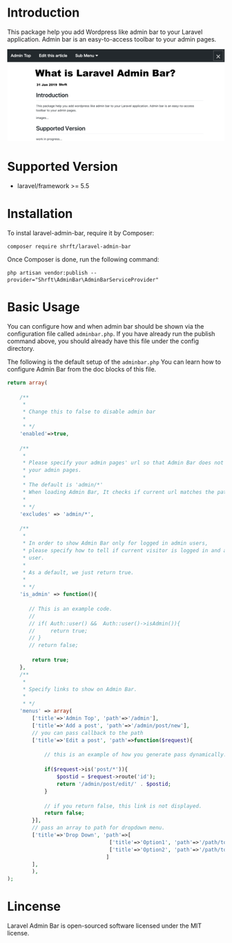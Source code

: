 # Introduction

This package help you add Wordpress like admin bar to your Laravel application.
Admin bar is an easy-to-access toolbar to your admin pages.

![admin-bar](https://raw.githubusercontent.com/shrft/laravel-admin-bar/master/resources/images/adminbar-image.png)

# Supported Version

- laravel/framework >= 5.5

# Installation

To instal laravel-admin-bar, require it by Composer:
```
composer require shrft/laravel-admin-bar
```

Once Composer is done, run the following command:
```
php artisan vendor:publish --provider="Shrft\AdminBar\AdminBarServiceProvider"
```

# Basic Usage

You can configure how and when admin bar should be shown via the configuration file called `adminbar.php`.
If you have already run the publish command above, you should already have this file under the config directory.

The following is the default setup of the `adminbar.php`
You can learn how to configure Admin Bar from the doc blocks of this file.

```php
return array(

    /**
     *  
     * Change this to false to disable admin bar
     * 
     * */
    'enabled'=>true,

    /**
     * 
     * Please specify your admin pages' url so that Admin Bar does not show up in 
     * your admin pages. 
     * 
     * The default is 'admin/*'
     * When loading Admin Bar, It checks if current url matches the path set here with Illuminate\Http\Request::is().
     *  
     * */
    'excludes' => 'admin/*',

    /**
     * 
     * In order to show Admin Bar only for logged in admin users,
     * please specify how to tell if current visitor is logged in and also an admin 
     * user.
     * 
     * As a default, we just return true.
     * 
     * */
    'is_admin' => function(){

       // This is an example code. 
       // 
       // if( Auth::user() &&  Auth::user()->isAdmin()){
       //     return true;
       // }
       // return false;
        
        return true;
    },
    /**
     * 
     * Specify links to show on Admin Bar.
     * 
     * */
    'menus' => array(
        ['title'=>'Admin Top', 'path'=>'/admin'],
        ['title'=>'Add a post', 'path'=>'/admin/post/new'],
        // you can pass callback to the path
        ['title'=>'Edit a post', 'path'=>function($request){

            // this is an example of how you generate pass dynamically.

            if($request->is('post/*')){
                $postid = $request->route('id');
                return '/admin/post/edit/' . $postid;
            }

            // if you return false, this link is not displayed.
            return false;
        }],
        // pass an array to path for dropdown menu.
        ['title'=>'Drop Down', 'path'=>[
                                 ['title'=>'Option1', 'path'=>'/path/to/option1'],
                                 ['title'=>'Option2', 'path'=>'/path/to/option2']
                                ]
        ],
        ),
);
```
# Lincense

Laravel Admin Bar is open-sourced software licensed under the MIT license.
